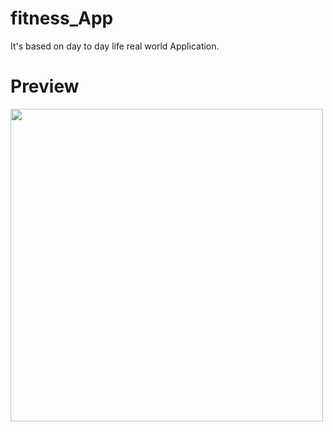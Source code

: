 # fitness_App
  
  It's based on day to day life real world Application.
 
 # Preview
 

  
  <img src="https://user-images.githubusercontent.com/73629345/177615842-40217d4e-45b1-4f8a-aad8-7d7088c6bca7.png" width="500" height="500">


 
 
